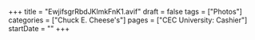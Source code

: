 +++
title = "EwjifsgrRbdJKlmkFnK1.avif"
draft = false
tags = ["Photos"]
categories = ["Chuck E. Cheese's"]
pages = ["CEC University: Cashier"]
startDate = ""
+++
